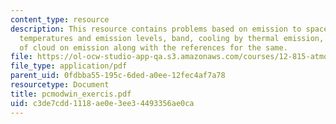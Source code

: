 ```yaml
---
content_type: resource
description: This resource contains problems based on emission to space, brightness
  temperatures and emission levels, band, cooling by thermal emission, and effect
  of cloud on emission along with the references for the same.
file: https://ol-ocw-studio-app-qa.s3.amazonaws.com/courses/12-815-atmospheric-radiation-fall-2006/c3de7cdd1118ae0e3ee34493356ae0ca_pcmodwin_exercis.pdf
file_type: application/pdf
parent_uid: 0fdbba55-195c-6ded-a0ee-12fec4af7a78
resourcetype: Document
title: pcmodwin_exercis.pdf
uid: c3de7cdd-1118-ae0e-3ee3-4493356ae0ca
---
```

